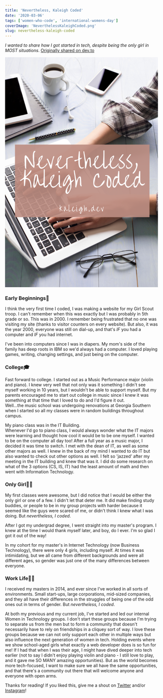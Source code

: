 ```yaml
---
title: 'Nevertheless, Kaleigh Coded'
date: '2020-03-06'
tags: ['women-who-code', 'international-womens-day']
coverImage: 'NeverthelessKaleighCoded.png'
slug: nevertheless-kaleigh-coded
---
```


_I wanted to share how I got started in tech, despite being the only girl in MOST situations_. [Originally shared on dev.to](https://dev.to/kaleigh/nevertheless-kaleigh-coded-48oi)

![Nevertheless Kaleigh Coded](images/NeverthelessKaleighCoded-683x1024.png)

### Early Beginnings🐣

I think the very first time I coded, I was making a website for my Girl Scout troop. I can't remember when this was exactly but I was probably in 5th grade or so. This was in 2000. I remember being frustrated that no one was visiting my site (thanks to visitor counters on every website). But also, it was the year 2000, everyone was still on dial-up, and that's _IF_ you had a computer and _IF_ you had internet.

I've been into computers since I was in diapers. My mom's side of the family has deep roots in IBM so we'd always had a computer. I loved playing games, writing, changing settings, and just being on the computer.

### College🎓

Fast forward to college. I started out as a Music Performance major (violin and piano). I knew very well that not only was it something I didn't see myself working in 10 years, but I wouldn't be able to support myself. But my parents encouraged me to start out college in music since I knew it was something at that time that I loved to do and I'd figure it out.  
Well…the music school was undergoing renovations at Georgia Southern when I started so all my classes were in random buildings throughout campus.

My piano class was in the IT Building.  
Whenever I'd go to piano class, I would always wonder what the IT majors were learning and thought how cool it would be to be one myself. I wanted to be on the computer all day too! After a full year as a music major, I decided it was time to switch. I met with the dean of IT, as well as some other majors as well. I knew in the back of my mind I wanted to do IT but also wanted to check out other options as well. I felt so 'jazzed' after my meeting in the IT building and knew that was it. I did do some research on what of the 3 options (CS, IS, IT) had the least amount of math and then went with Information Technology.

### Only Girl🤷‍♀️

My first classes were awesome, but I did notice that I would be either the only girl or one of a few. I didn't let that deter me. It did make finding study buddies, or people to be in my group projects with harder because it seemed like the guys were scared of me, or didn't think I knew what I was doing. But _nevertheless, I coded_.

After I got my undergrad degree, I went straight into my master's program. I knew at the time I would thank myself later, and boy, do I ever. I'm so glad I got it out of the way!

In my cohort for my master's in Internet Technology (now Business Technology), there were only 4 girls, including myself. At times it was intimidating, but we all came from different backgrounds and were all different ages, so gender was just one of the many differences between everyone.

### Work Life👩‍💻

I received my masters in 2014, and ever since I've worked in all sorts of environments. Small start-ups, large corporations, mid-sized companies, and they all have their differences in the struggles of being one of the odd ones out in terms of gender. But _nevertheless, I coded_.

At both my previous and my current job, I've started and led our internal Women in Technology groups. I don't start these groups because I'm trying to separate us from the men but to form a community that doesn't necessarily have to rely on friendships in a cliquey sort of way. I love these groups because we can not only support each other in multiple ways but also influence the next generation of women in tech. Holding events where we show school-aged girls what exactly a web developer does is so fun for me! If I had that when I was their age, I might have dived deeper into tech earlier (not to say I didn't enjoy playing violin and piano - I still love to play, and it gave me SO MANY amazing opportunities). But as the world becomes more tech-focused, I want to make sure we all have the same opportunities, and that there's a community out there that will welcome anyone and everyone with open arms.

Thanks for reading! If you liked this, give me a shout on [Twitter](https://twitter.com/kaleighscruggs) and/or [Instagram](https://www.instagram.com/klgh.js/)!
